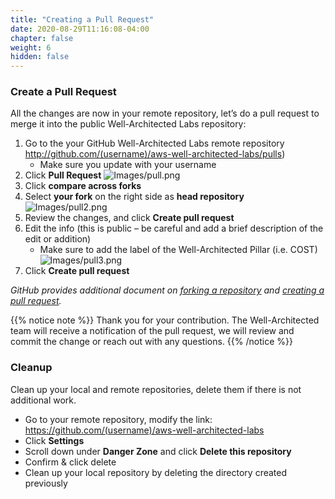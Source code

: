 ```yaml
---
title: "Creating a Pull Request"
date: 2020-08-29T11:16:08-04:00
chapter: false
weight: 6
hidden: false
---
```


### Create a Pull Request
All the changes are now in your remote repository, let’s do a pull request to merge it into the public Well-Architected Labs repository:

1. Go to the your GitHub Well-Architected Labs remote repository http://github.com/(username)/aws-well-architected-labs/pulls)
	- Make sure you update with your username
2. Click **Pull Request**
  ![Images/pull.png](/watool/Contributing/Images/pull.png?classes=lab_picture_small)
3. Click **compare across forks**
4. Select **your fork** on the right side as **head repository**
  ![Images/pull2.png](/watool/Contributing/Images/pull2.png?classes=lab_picture_small)
5. Review the changes, and click **Create pull request**
6. Edit the info (this is public – be careful and add a brief description of the edit or addition)
	- Make sure to add the label of the Well-Architected Pillar (i.e. COST)
  ![Images/pull3.png](/watool/Contributing/Images/pull3.png?classes=lab_picture_small)
7. Click **Create pull request**

*GitHub provides additional document on [forking a repository](https://help.github.com/articles/fork-a-repo/) and [creating a pull request](https://help.github.com/articles/creating-a-pull-request/).*

{{% notice note %}}
Thank you for your contribution. The Well-Architected team will receive a notification of the pull request, we will review and commit the change or reach out with any questions.
{{% /notice %}}

### Cleanup
Clean up your local and remote repositories, delete them if there is not additional work.

 - Go to your remote repository, modify the link: https://github.com/(username)/aws-well-architected-labs
 - Click **Settings**
 - Scroll down under **Danger Zone** and click **Delete this repository**
 - Confirm & click delete
 - Clean up your local repository by deleting the directory created previously
